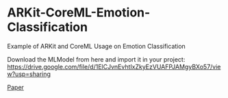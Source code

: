 # ARKit-CoreML-Emotion-Classification
Example of ARKit and CoreML Usage on Emotion Classification

Download the MLModel from here and import it in your project:
https://drive.google.com/file/d/1ElCJvnEvhtIxZkyEzVUAFPJAMgyBXo57/view?usp=sharing


[Paper](https://talhassner.github.io/home/publication/2015_ICMI)
